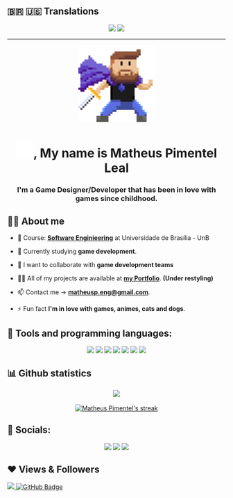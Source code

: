 ## 🇧🇷 🇺🇸 Translations
<p align="center">
    <a href="./README.md" target="_blank"><img src="https://img.icons8.com/color/48/000000/brazil.png"/></a>
    <a href="./README-EN.md" target="_blank"><img src="https://img.icons8.com/color/48/000000/usa.png"/></a>
</p>

---

<p align="middle"><img width="35%" height="auto" src="./me-cape.svg" height="175px" /></p>

<h1 align="center"><img src="./ola.gif" width="40px">, My name is Matheus Pimentel Leal</h1>
<h3 align="center">I'm a Game Designer/Developer that has been in love with games since childhood.</h3>


## 🙋‍♂️ About me

- 🔭 Course: **[Software Enginieering](https://fga.unb.br/software)** at Universidade de Brasília - UnB

- 🌱 Currently studying **game development**.

- 👯 I want to collaborate with **game development teams**

- 👨‍💻 All of my projects are available at **[my Portfolio](https://Matheuspleal.github.io)**. **(Under restyling)**

- 📫 Contact me -> **matheusp.eng@gmail.com**.

- ⚡ Fun fact **I'm in love with games, animes, cats and dogs**.

## 🚀 Tools and programming languages:

<p align="center"> 
    <a href="https://unity.com/" target="_blank"><img src="https://img.icons8.com/ios-filled/50/000000/unity.png"/></a>
    <a href="https://www.aseprite.org/" target="_blank"><img width='50vw' src="https://img.icons8.com/dusk/64/000000/aseprite.png"/></a>
    <a href="https://docs.microsoft.com/EN-us/dotnet/csharp/" target="_blank"><img src="https://img.icons8.com/color/50/000000/c-sharp-logo.png"/></a>
    <a href="https://developer.mozilla.org/EN-us/docs/Web/HTML" target="_blank"><img src="https://img.icons8.com/color/48/000000/html-5--v1.png"/></a>
    <a href="https://developer.mozilla.org/EN-us/docs/Web/CSS" target="_blank"><img src="https://img.icons8.com/color/48/000000/css3.png"/></a>
    <a href="https://developer.mozilla.org/EN-us/docs/Web/JavaScript" target="_blank"><img src="https://img.icons8.com/color/48/000000/javascript--v1.png"/></a>
    <a href="https://www.typescriptlang.org/" target="_blank"><img src="https://img.icons8.com/color/48/000000/typescript.png"/></a>
</p>

## 📊  Github statistics
<p align="center">
    <a href="https://github.com/anuraghazra/github-readme-stats">
        <img src="https://github-readme-stats.vercel.app/api?username=matheuspleal&count_private=true&show_icons=true&theme=aura"/>
    </a>
</p>

<p align="center">
    <a href="https://github.com/Matheuspleal/github-readme-streak-stats">
        <img title="🔥 Get streak stats for your profile at git.io/streak-stats" alt="Matheus Pimentel's streak" src="https://github-readme-streak-stats.herokuapp.com/?user=Matheuspleal&theme=black-ice&hide_border=true&stroke=0000&background=060A0CD0"/>
    </a>
</p>

## 📣 Socials:
<p align="center">
    <a href="https://www.artstation.com/matheuspl"><img src="https://img.icons8.com/color/48/000000/artstation.png"/></a>
    <a href="https://twitter.com/Minerovzki"><img src="https://img.icons8.com/fluency/48/000000/twitter.png"/></a>
    <a href="https://www.linkedin.com/in/matheus-pimentel-leal-a07a38172/"><img src="https://img.icons8.com/fluent/48/000000/linkedin.png"/></a>
</p>

## ❤ Views & Followers
<a href="https://github.com/Meghna-DAS/github-profile-views-counter">
    <img src="https://komarev.com/ghpvc/?username=Matheuspleal">
</a>
<a href="https://github.com/Matheuspleal?tab=followers"><img src="https://img.shields.io/github/followers/Matheuspleal?label=Followers&style=social" alt="GitHub Badge"></a>
